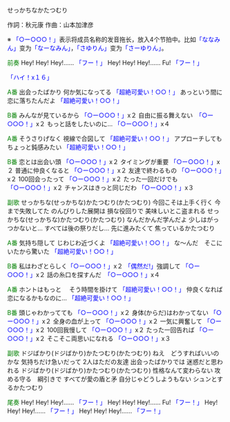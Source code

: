 せっかちなかたつむり

作詞：秋元康
作曲：山本加津彦

※ <font color=blue>「○ー○○○！」</font>表示将成员名称的发音拖长，放入4个节拍中。比如<font color=blue>「ななみん」</font>变为<font color=blue>「なーなみん」</font>，<font color=blue>「さゆりん」</font>变为<font color=blue>「さーゆりん」</font>。

<font color=green>前奏</font>
Hey! Hey! Hey!…… <font color=blue>「フー！」</font> 
Hey! Hey! Hey!…… 
Fu! <font color=blue>「フー！」</font>

<font color=blue>「ハイ！x１６」</font> 

<font color=green>A番</font>
出会ったばかり
何か気になってる <font color=blue>「超絶可愛い！○○！」</font> 
あっという間に
恋に落ちたんだよ <font color=blue>「超絶可愛い！○○！」</font> 

<font color=green>B番</font>
みんなが見ているから <font color=blue>「○ー○○○！」</font>x２
自由に振る舞えない　<font color=blue>「○ー○○○！」</font>x２
もっと話をしたいのに… <font color=blue>「○ー○○○！」</font>x４

<font color=green>A番</font>
そうさりげなく
視線で合図して <font color=blue>「超絶可愛い！○○！」</font> 
アプローチしても
ちょっと鈍感みたい <font color=blue>「超絶可愛い！○○！」</font> 

<font color=green>B番</font>
恋とは出会い頭 <font color=blue>「○ー○○○！」</font>x２
タイミングが重要 <font color=blue>「○ー○○○！」</font>x２
普通に仲良くなると <font color=blue>「○ー○○○！」</font>x２
友達で終わるもの <font color=blue>「○ー○○○！」</font>x２
100回会ったって <font color=blue>「○ー○○○！」</font>x２
たった一回だけでも <font color=blue>「○ー○○○！」</font>x２
チャンスはきっと同じだわ <font color=blue>「○ー○○○！」</font>x３

<font color=green>副歌</font>
せっかちな(せっかちな)かたつむり(かたつむり)
今回こそは上手く行く
今まで失敗してた
のんびりした展開は
損な役回りで
美味しいとこ盗まれる
せっかちな(せっかちな)かたつむり(かたつむり)
なんだかんだ学んだよ
少しはがっつかないと…
すべては後の祭りだし…
先に進みたくて
焦っているかたつむり

<font color=green>A番</font>
気持ち隠して
じわじわ近づくよ <font color=blue>「超絶可愛い！○○！」</font> 
な～んだ　そこに
いたから驚いた <font color=blue>「超絶可愛い！○○！」</font> 

<font color=green>B番</font>
私はわざとらしく<font color=blue>「○ー○○○！」</font>x２
<font color=blue>「偶然だ!」</font>強調して <font color=blue>「○ー○○○！」</font>x２
話の糸口を探すんだ　<font color=blue>「○ー○○○！」</font>x４

<font color=green>A番</font>
ホントはもっと　
そう時間を掛けて <font color=blue>「超絶可愛い！○○！」</font> 
仲良くなれば
恋になるかもなのに… <font color=blue>「超絶可愛い！○○！」</font> 

<font color=green>B番</font>
頭じゃわかってても <font color=blue>「○ー○○○！」</font>x２
身体(からだ)はわかってない <font color=blue>「○ー○○○！」</font>x２
全身の血が上って <font color=blue>「○ー○○○！」</font>x２
一気に興奮して <font color=blue>「○ー○○○！」</font>x２
100回我慢して <font color=blue>「○ー○○○！」</font>x２
たった一回告れば <font color=blue>「○ー○○○！」</font>x２
そこそこ両思いになれる <font color=blue>「○ー○○○！」</font>x３

<font color=green>副歌</font>
ドジばかり(ドジばかり)かたつむり(かたつむり)
ねえ　どうすればいいのかな
気持ちだけ急いだって
2人はただの友達
出会ったばかりでは
迷惑だと思われる
ドジばかり(ドジばかり)かたつむり(かたつむり)
性格なんて変わらない
攻める守る　綱引きで
すべてが愛の盾と矛
自分じゃどうしようもない
シュンとするかたつむり

<font color=green>尾奏</font>
Hey! Hey! Hey!…… <font color=blue>「フー！」</font> 
Hey! Hey! Hey!…… 
Fu! <font color=blue>「フー！」</font> 
Hey! Hey! Hey!…… <font color=blue>「フー！」</font> 
Hey! Hey! Hey!…… <font color=blue>「フー！」</font> 
